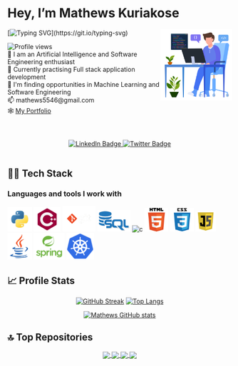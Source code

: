<h1> Hey, I’m Mathews Kuriakose </h1>

<img src="./images/—Pngtree—programmers working at home_8954697.png" width="32%" alt="vector" align="right"> 

[![Typing SVG](https://readme-typing-svg.herokuapp.com?font=Montserrat&color=blue&vCenter=true&lines=Software+Engineer+👨‍💻;Full+Stack+Dev+👨‍💻;Programmer+💻;)](https://git.io/typing-svg)

<img src="https://komarev.com/ghpvc/?username=MathewzVk&style=flat-square&color=blue" alt="Profile views"/>
<div align = "left">
  👀 I am an Artificial Intelligence and Software Engineering enthusiast<br>
  🤖 Currently practising Full stack application development<br>
  📖 I'm finding opportunities in Machine Learning and Software Engineering<br>
  📫 mathews5546@gmail.com <br> 
  🕸️ <a href = "https://mathews-kuriakose.netlify.app/">My Portfolio</a>

  </div>
<br>
<br>
<br>

<div id="badges" align = "center">

  <a href="https://www.linkedin.com/in/mathews-kuriakose-34841a22b">
    <img src="https://img.shields.io/badge/LinkedIn-0072b1?style=for-the-badge&logo=linkedin&logoColor=white" alt="LinkedIn Badge"/>
  </a>
  <a href="https://x.com/Mathewz22Vk?t=XpW_tgou4vqsPJpyE-Giqg&s=09">
    <img src="https://img.shields.io/badge/Twitter-1DA1F2?style=for-the-badge&logo=twitter&logoColor=white" alt="Twitter Badge"/>
  </a>
</div>

<br>

## 👩‍💻 Tech Stack
### Languages and tools I work with
<div>
<img height="55" alt="python" src="https://raw.githubusercontent.com/github/explore/80688e429a7d4ef2fca1e82350fe8e3517d3494d/topics/python/python.png">
<img height="55" alt="cpp" src="images/534-5342172_c-language-course-c-logo-removebg-preview (1).png">
<img width="75" alt="git" src="./images/git-removebg-preview.png">
<img height="48" alt="sql" src="./images/sql2-compressed-1-removebg-preview.png">
<img height="50" alt="c" src="https://fekir.info/img/c-logo.png">
<img height="53" alt="html" src="https://raw.githubusercontent.com/github/explore/5c058a388828bb5fde0bcafd4bc867b5bb3f26f3/topics/html/html.png">
<img height="53" alt="css" src="https://raw.githubusercontent.com/github/explore/80688e429a7d4ef2fca1e82350fe8e3517d3494d/topics/css/css.png"> 
<img height="45" alt="js" src="./images/456-4562295_library-of-javascript-icon-graphic-freeuse-png-files-removebg-preview.png"> 
<img height="60" alt="Java" src="./images/pnghut_java-programmer-computer-programming-logo-language.png">
<img height="60" alt="Spring" src="./images/pngwing.com.png">
<img height="60" alt="Spring" src="./images/58480a44cef1014c0b5e4917.png">

</div>


## 📈 Profile Stats
<div align = "center">
  
[![GitHub Streak](https://streak-stats.demolab.com/demo/?user=MathewzVk&theme=dark&hide_border=false&border_radius=4.5&locale=en&date_format=&mode=daily&exclude_days=&sections=total%2Ccurrent%2Clongest&card_width=495&type=svg&background-type=solid&properties=background)](https://git.io/streak-stats)           [![Top Langs](https://github-readme-stats.vercel.app/api/top-langs/?username=MathewzVk&layout=compact&theme=transparent&hide_border=true)](https://github.com/MathewzVk/github-readme-stats)

[![Mathews GitHub stats](https://github-readme-stats.vercel.app/api?username=MathewzVk&show_icons=true&theme=transparent&hide_border=true&hide_title=true)](https://github.com/MathewzVk)
</p>
  </div>

## 🔝 Top Repositories
<div align = "center">
<a href="https://github.com/MathewzVk/cv-parser-backend">
  <img align="center" src="https://github-readme-stats.vercel.app/api/pin/?username=MathewzVk&repo=cv-parser-backend&theme=transparent" />
</a>
<a href="https://github.com/MathewzVk/crowd-funding-dapp">
  <img align="center" src="https://github-readme-stats.vercel.app/api/pin/?username=MathewzVk&repo=crowd-funding-dapp&theme=transparent" />
</a>
<a href="https://github.com/MathewzVk/3d-react">
  <img align="center" src="https://github-readme-stats.vercel.app/api/pin/?username=MathewzVk&repo=3d-react&theme=transparent" />
</a>
<a href="https://github.com/MathewzVk/springdatajpademo-with-jpa-hybernate">
  <img align="center" src="https://github-readme-stats.vercel.app/api/pin/?username=MathewzVk&repo=springdatajpademo-with-jpa-hybernate&theme=transparent" />
</a>
</div>

<!---
MathewzVk/MathewzVk is a ✨ special ✨ repository because its `README.md` (this file) appears on your GitHub profile.
You can click the Preview link to take a look at your changes.
--->
